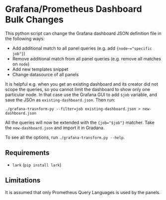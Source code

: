 # Grafana/Prometheus Dashboard Bulk Changes

This python script can change the Grafana dashboard JSON definition file in the following ways:
 - Add additional match to all panel queries (e.g. add `{node~="specific job"}`)
 - Remove additional match from all panel queries (e.g. remove all matches on `node`)
 - Add new templates snippet
 - Change datasource of all panels

It is helpful e.g. when you get an existing dashboard and its creator did not scope the queries, so you cannot limit the dashboard to show only one particular node.  In that case use the Grafana GUI to add `$job` variable, and save the JSOn as `existing-dashboard.json`. Then run:
 
    ./grafana-trasnform-py --filter=job existing-dashboard.json > new-dashboard.json

All the queries will now be extended with the `{job="$job"}` matcher. Take the `new-dashboard.json` and import it in Gradana.

To see all the options, run `./grafana-transform.py --help`.

## Requirements
- `lark` (`pip install lark`)

## Limitations
It is assumed that only Prometheus Query Languages is used by the panels.